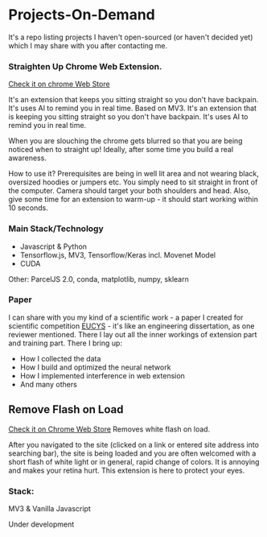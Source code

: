 # Projects-On-Demand
It's a repo listing projects I haven't open-sourced (or haven't decided yet) which I may share with you after contacting me.

### Straighten Up Chrome Web Extension.
[Check it on chrome Web Store](https://chrome.google.com/webstore/detail/straighten-up/nfhoegpkonllcaghgmhdmcpme****bmocokf?hl=en-GB&authuser=0)

It's an extension that keeps you sitting straight so you don't have backpain. It's uses AI to remind you in real time. Based on MV3.
It's an extension that is keeping you sitting straight so you don't have backpain. It's uses AI to remind you in real time. 

When you are slouching the chrome gets blurred so that you are being noticed when to straight up! Ideally, after some time you build a real awareness.

How to use it?
Prerequisites are being in well lit area and not wearing black, oversized hoodies or jumpers etc. 
You simply need to sit straight in front of the computer. Camera should target your both shoulders and head. Also, give some time for an extension to warm-up - it should start working within 10 seconds.

### Main Stack/Technology
* Javascript & Python
* Tensorflow.js, MV3, Tensorflow/Keras incl. Movenet Model
* CUDA


Other: ParcelJS 2.0, conda, matplotlib, numpy, sklearn
### Paper

I can share with you my kind of a scientific work - a paper I created for scientific competition [EUCYS](https://research-and-innovation.ec.europa.eu/funding/funding-opportunities/eucys_en) - it's like an engineering dissertation, as one reviewer mentioned. There I lay out all the inner workings of extension part and training part. There I bring up:
* How I collected the data
* How I build and optimized the neural network
* How I implemented interference in web extension
* And many others

## Remove Flash on Load
[Check it on Chrome Web Store](https://chrome.google.com/webstore/detail/remove-flash-on-load/ngfhipomkoeaonmcaacihmheealokgdk?hl=en-GB&authuser=0)
Removes white flash on load.

After you navigated to the site (clicked on a link or entered site address into searching bar), the site is being loaded and you are often welcomed with a short flash of white light or in general, rapid change of colors. It is annoying and makes your retina hurt. 
This extension is here to protect your eyes.
### Stack:
MV3 & Vanilla Javascript


Under development
